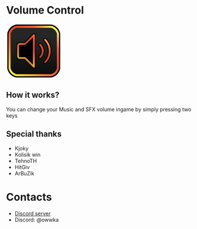 # Volume Control

<img src="logo.png" width="150" alt="the mod's logo" />

## How it works?

You can change your Music and SFX volume ingame by simply pressing two keys


## Special thanks
* Kjoky
* Kolisik win
* TehnoTH
* HitGiv
* ArBuZik

# Contacts
* [Discord server](https://discord.gg/XfUc2wGvJv)
* Discord: @owwka
